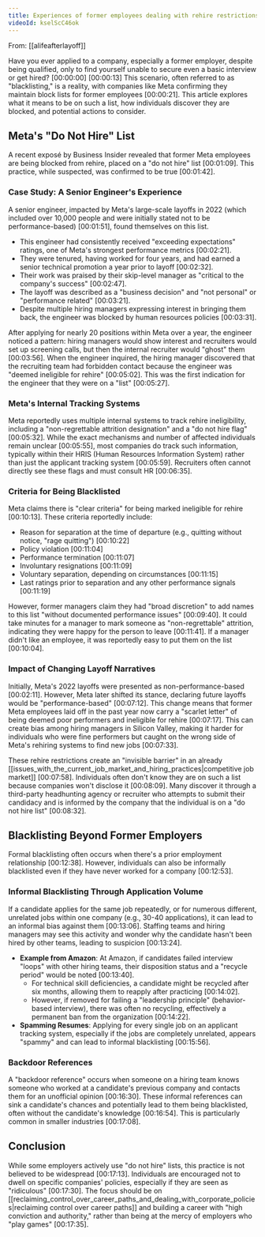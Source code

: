 ```yaml
---
title: Experiences of former employees dealing with rehire restrictions
videoId: kselScC46ok
---
```


From: [[alifeafterlayoff]] <br/> 

Have you ever applied to a company, especially a former employer, despite being qualified, only to find yourself unable to secure even a basic interview or get hired? <a class="yt-timestamp" data-t="00:00:00">[00:00:00]</a> <a class="yt-timestamp" data-t="00:00:13">[00:00:13]</a> This scenario, often referred to as "blacklisting," is a reality, with companies like Meta confirming they maintain block lists for former employees <a class="yt-timestamp" data-t="00:00:21">[00:00:21]</a>. This article explores what it means to be on such a list, how individuals discover they are blocked, and potential actions to consider.

## Meta's "Do Not Hire" List

A recent exposé by Business Insider revealed that former Meta employees are being blocked from rehire, placed on a "do not hire" list <a class="yt-timestamp" data-t="00:01:09">[00:01:09]</a>. This practice, while suspected, was confirmed to be true <a class="yt-timestamp" data-t="00:01:42">[00:01:42]</a>.

### Case Study: A Senior Engineer's Experience
A senior engineer, impacted by Meta's large-scale layoffs in 2022 (which included over 10,000 people and were initially stated not to be performance-based) <a class="yt-timestamp" data-t="00:01:51">[00:01:51]</a>, found themselves on this list.
*   This engineer had consistently received "exceeding expectations" ratings, one of Meta's strongest performance metrics <a class="yt-timestamp" data-t="00:02:21">[00:02:21]</a>.
*   They were tenured, having worked for four years, and had earned a senior technical promotion a year prior to layoff <a class="yt-timestamp" data-t="00:02:32">[00:02:32]</a>.
*   Their work was praised by their skip-level manager as "critical to the company's success" <a class="yt-timestamp" data-t="00:02:47">[00:02:47]</a>.
*   The layoff was described as a "business decision" and "not personal" or "performance related" <a class="yt-timestamp" data-t="00:03:21">[00:03:21]</a>.
*   Despite multiple hiring managers expressing interest in bringing them back, the engineer was blocked by human resources policies <a class="yt-timestamp" data-t="00:03:31">[00:03:31]</a>.

After applying for nearly 20 positions within Meta over a year, the engineer noticed a pattern: hiring managers would show interest and recruiters would set up screening calls, but then the internal recruiter would "ghost" them <a class="yt-timestamp" data-t="00:03:56">[00:03:56]</a>. When the engineer inquired, the hiring manager discovered that the recruiting team had forbidden contact because the engineer was "deemed ineligible for rehire" <a class="yt-timestamp" data-t="00:05:02">[00:05:02]</a>. This was the first indication for the engineer that they were on a "list" <a class="yt-timestamp" data-t="00:05:27">[00:05:27]</a>.

### Meta's Internal Tracking Systems
Meta reportedly uses multiple internal systems to track rehire ineligibility, including a "non-regrettable attrition designation" and a "do not hire flag" <a class="yt-timestamp" data-t="00:05:32">[00:05:32]</a>. While the exact mechanisms and number of affected individuals remain unclear <a class="yt-timestamp" data-t="00:05:55">[00:05:55]</a>, most companies do track such information, typically within their HRIS (Human Resources Information System) rather than just the applicant tracking system <a class="yt-timestamp" data-t="00:05:59">[00:05:59]</a>. Recruiters often cannot directly see these flags and must consult HR <a class="yt-timestamp" data-t="00:06:35">[00:06:35]</a>.

### Criteria for Being Blacklisted
Meta claims there is "clear criteria" for being marked ineligible for rehire <a class="yt-timestamp" data-t="00:10:13">[00:10:13]</a>. These criteria reportedly include:
*   Reason for separation at the time of departure (e.g., quitting without notice, "rage quitting") <a class="yt-timestamp" data-t="00:10:22">[00:10:22]</a>
*   Policy violation <a class="yt-timestamp" data-t="00:11:04">[00:11:04]</a>
*   Performance termination <a class="yt-timestamp" data-t="00:11:07">[00:11:07]</a>
*   Involuntary resignations <a class="yt-timestamp" data-t="00:11:09">[00:11:09]</a>
*   Voluntary separation, depending on circumstances <a class="yt-timestamp" data-t="00:11:15">[00:11:15]</a>
*   Last ratings prior to separation and any other performance signals <a class="yt-timestamp" data-t="00:11:19">[00:11:19]</a>

However, former managers claim they had "broad discretion" to add names to this list "without documented performance issues" <a class="yt-timestamp" data-t="00:09:40">[00:09:40]</a>. It could take minutes for a manager to mark someone as "non-regrettable" attrition, indicating they were happy for the person to leave <a class="yt-timestamp" data-t="00:11:41">[00:11:41]</a>. If a manager didn't like an employee, it was reportedly easy to put them on the list <a class="yt-timestamp" data-t="00:10:04">[00:10:04]</a>.

### Impact of Changing Layoff Narratives
Initially, Meta's 2022 layoffs were presented as non-performance-based <a class="yt-timestamp" data-t="00:02:11">[00:02:11]</a>. However, Meta later shifted its stance, declaring future layoffs would be "performance-based" <a class="yt-timestamp" data-t="00:07:12">[00:07:12]</a>. This change means that former Meta employees laid off in the past year now carry a "scarlet letter" of being deemed poor performers and ineligible for rehire <a class="yt-timestamp" data-t="00:07:17">[00:07:17]</a>. This can create bias among hiring managers in Silicon Valley, making it harder for individuals who were fine performers but caught on the wrong side of Meta's rehiring systems to find new jobs <a class="yt-timestamp" data-t="00:07:33">[00:07:33]</a>.

These rehire restrictions create an "invisible barrier" in an already [[issues_with_the_current_job_market_and_hiring_practices|competitive job market]] <a class="yt-timestamp" data-t="00:07:58">[00:07:58]</a>. Individuals often don't know they are on such a list because companies won't disclose it <a class="yt-timestamp" data-t="00:08:09">[00:08:09]</a>. Many discover it through a third-party headhunting agency or recruiter who attempts to submit their candidacy and is informed by the company that the individual is on a "do not hire list" <a class="yt-timestamp" data-t="00:08:32">[00:08:32]</a>.

## Blacklisting Beyond Former Employers

Formal blacklisting often occurs when there's a prior employment relationship <a class="yt-timestamp" data-t="00:12:38">[00:12:38]</a>. However, individuals can also be informally blacklisted even if they have never worked for a company <a class="yt-timestamp" data-t="00:12:53">[00:12:53]</a>.

### Informal Blacklisting Through Application Volume
If a candidate applies for the same job repeatedly, or for numerous different, unrelated jobs within one company (e.g., 30-40 applications), it can lead to an informal bias against them <a class="yt-timestamp" data-t="00:13:06">[00:13:06]</a>. Staffing teams and hiring managers may see this activity and wonder why the candidate hasn't been hired by other teams, leading to suspicion <a class="yt-timestamp" data-t="00:13:24">[00:13:24]</a>.

*   **Example from Amazon**: At Amazon, if candidates failed interview "loops" with other hiring teams, their disposition status and a "recycle period" would be noted <a class="yt-timestamp" data-t="00:13:40">[00:13:40]</a>.
    *   For technical skill deficiencies, a candidate might be recycled after six months, allowing them to reapply after practicing <a class="yt-timestamp" data-t="00:14:02">[00:14:02]</a>.
    *   However, if removed for failing a "leadership principle" (behavior-based interview), there was often no recycling, effectively a permanent ban from the organization <a class="yt-timestamp" data-t="00:14:22">[00:14:22]</a>.
*   **Spamming Resumes**: Applying for every single job on an applicant tracking system, especially if the jobs are completely unrelated, appears "spammy" and can lead to informal blacklisting <a class="yt-timestamp" data-t="00:15:56">[00:15:56]</a>.

### Backdoor References
A "backdoor reference" occurs when someone on a hiring team knows someone who worked at a candidate's previous company and contacts them for an unofficial opinion <a class="yt-timestamp" data-t="00:16:30">[00:16:30]</a>. These informal references can sink a candidate's chances and potentially lead to them being blacklisted, often without the candidate's knowledge <a class="yt-timestamp" data-t="00:16:54">[00:16:54]</a>. This is particularly common in smaller industries <a class="yt-timestamp" data-t="00:17:08">[00:17:08]</a>.

## Conclusion

While some employers actively use "do not hire" lists, this practice is not believed to be widespread <a class="yt-timestamp" data-t="00:17:13">[00:17:13]</a>. Individuals are encouraged not to dwell on specific companies' policies, especially if they are seen as "ridiculous" <a class="yt-timestamp" data-t="00:17:30">[00:17:30]</a>. The focus should be on [[reclaiming_control_over_career_paths_and_dealing_with_corporate_policies|reclaiming control over career paths]] and building a career with "high conviction and authority," rather than being at the mercy of employers who "play games" <a class="yt-timestamp" data-t="00:17:35">[00:17:35]</a>.